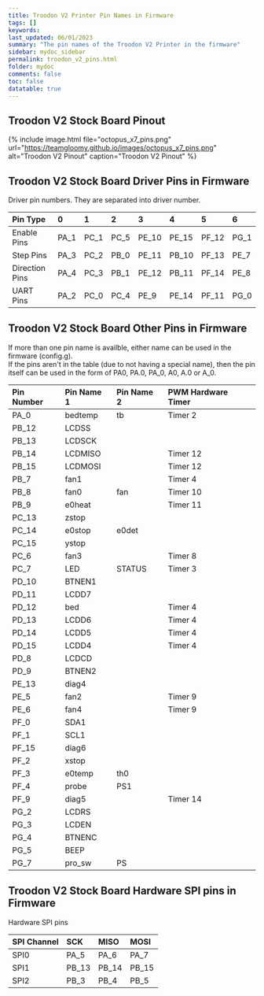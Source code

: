 ```yaml
---
title: Troodon V2 Printer Pin Names in Firmware
tags: []
keywords: 
last_updated: 06/01/2023
summary: "The pin names of the Troodon V2 Printer in the firmware"
sidebar: mydoc_sidebar
permalink: troodon_v2_pins.html
folder: mydoc
comments: false
toc: false
datatable: true
---
```


## Troodon V2 Stock Board Pinout

{% include image.html file="octopus_x7_pins.png" url="https://teamgloomy.github.io/images/octopus_x7_pins.png" alt="Troodon V2 Pinout" caption="Troodon V2 Pinout" %}

## Troodon V2 Stock Board Driver Pins in Firmware

Driver pin numbers. They are separated into driver number.

<div class="datatable-begin"></div>

|Pin Type|0|1|2|3|4|5|6|
| :------------- |:-------------|:-------------|:-------------|:-------------|:-------------|:-------------|:-------------|
|Enable Pins|PA_1| PC_1| PC_5| PE_10| PE_15| PF_12| PG_1|
|Step Pins|PA_3| PC_2| PB_0| PE_11| PB_10| PF_13| PE_7|
|Direction Pins|PA_4| PC_3| PB_1| PE_12| PB_11| PF_14| PE_8|
|UART Pins|PA_2| PC_0| PC_4| PE_9| PE_14| PF_11| PG_0|

<div class="datatable-end"></div>

## Troodon V2 Stock Board Other Pins in Firmware 

If more than one pin name is availble, either name can be used in the firmware (config.g).  
If the pins aren't in the table (due to not having a special name), then the pin itself can be used in the form of PA0, PA.0, PA_0, A0, A.0 or A_0.

<div class="datatable-begin"></div>

|Pin Number|Pin Name 1|Pin Name 2|PWM Hardware Timer|
| :------------- |:-------------|:-------------|:-------------|
|PA_0|bedtemp|tb|Timer 2|
|PB_12|LCDSS|||
|PB_13|LCDSCK|||
|PB_14|LCDMISO||Timer 12|
|PB_15|LCDMOSI||Timer 12|
|PB_7|fan1||Timer 4|
|PB_8|fan0|fan|Timer 10|
|PB_9|e0heat||Timer 11|
|PC_13|zstop|||
|PC_14|e0stop|e0det||
|PC_15|ystop|||
|PC_6|fan3||Timer 8|
|PC_7|LED|STATUS|Timer 3|
|PD_10|BTNEN1|||
|PD_11|LCDD7|||
|PD_12|bed||Timer 4|
|PD_13|LCDD6||Timer 4|
|PD_14|LCDD5||Timer 4|
|PD_15|LCDD4||Timer 4|
|PD_8|LCDCD|||
|PD_9|BTNEN2|||
|PE_13|diag4|||
|PE_5|fan2||Timer 9|
|PE_6|fan4||Timer 9|
|PF_0|SDA1|||
|PF_1|SCL1|||
|PF_15|diag6|||
|PF_2|xstop|||
|PF_3|e0temp|th0||
|PF_4|probe|PS1||
|PF_9|diag5||Timer 14|
|PG_2|LCDRS|||
|PG_3|LCDEN|||
|PG_4|BTNENC|||
|PG_5|BEEP|||
|PG_7|pro_sw|PS||

<div class="datatable-end"></div>

## Troodon V2 Stock Board Hardware SPI pins in Firmware 

Hardware SPI pins

<div class="datatable-begin"></div>

|SPI Channel|SCK|MISO|MOSI|
| :------------- |:-------------|:-------------|:-------------|
|SPI0|PA_5|PA_6|PA_7|
|SPI1|PB_13|PB_14|PB_15|
|SPI2|PB_3|PB_4|PB_5|

<div class="datatable-end"></div>